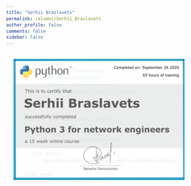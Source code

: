 ```yaml
---
title: "Serhii Braslavets"
permalink: /alumni/Serhii_Braslavets
author_profile: false
comments: false
sidebar: false
---
```


<div style="padding: 20px;">
  <img src="https://raw.githubusercontent.com/pyneng/pyneng.github.io/master/alumni/Serhii_Braslavets.png" alt="Python for network engineers">
</div>

